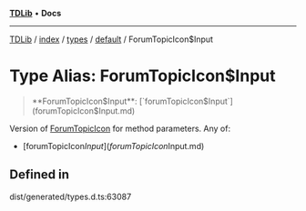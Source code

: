 [**TDLib**](../../../../../../README.md) • **Docs**

***

[TDLib](../../../../../../modules.md) / [index](../../../../../README.md) / [types](../../../README.md) / [default](../README.md) / ForumTopicIcon$Input

# Type Alias: ForumTopicIcon$Input

> **ForumTopicIcon$Input**: [`forumTopicIcon$Input`](forumTopicIcon$Input.md)

Version of [ForumTopicIcon](ForumTopicIcon-1.md) for method parameters.
Any of:
- [forumTopicIcon$Input](forumTopicIcon$Input.md)

## Defined in

dist/generated/types.d.ts:63087
